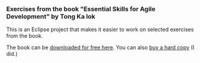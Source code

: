 
### Exercises from the book "Essential Skills for Agile Development"  by Tong Ka lok

This is an Eclipse project that makes it easier to work on selected exercises from the book.

The book can be [downloaded for free here](http://www2.cpttm.org.mo/cyberlab/softdev/ESAD/ "Essential Skills for Agile Development").  You can also [buy a hard copy](http://www.amazon.com/Essential-Skills-Agile-Development-Tong/dp/9993776726 "Essential Skills for Agile Development: Ka Iok Tong: 9789993776727: Amazon.com: Books") (I did.)

